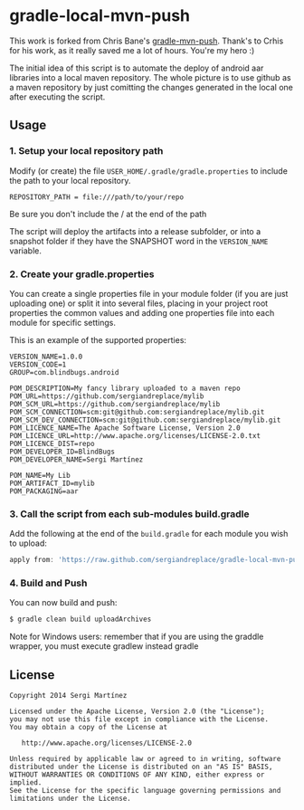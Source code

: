 gradle-local-mvn-push
===============

This work is forked from Chris Bane's [gradle-mvn-push](https://github.com/chrisbanes/gradle-mvn-push). Thank's to Crhis for his work, as it really saved me a lot of hours. You're my hero :)

The initial idea of this script is to automate the deploy of android aar libraries into a local maven repository. The whole picture is to use github as a maven repository by just comitting the changes generated in the local one after executing the script.


## Usage


### 1. Setup your local repository path

Modify (or create) the file  `USER_HOME/.gradle/gradle.properties` to include the path to your local repository.

```properties
REPOSITORY_PATH = file:///path/to/your/repo
```
Be sure you don't include the / at the end of the path

The script will deploy the artifacts into a release subfolder, or into a snapshot folder if they have the SNAPSHOT word in the `VERSION_NAME` variable.

### 2. Create your gradle.properties

You can create a single properties file in your module folder (if you are just uploading one) or split it into several files, placing in your project root properties the common values and adding one properties file into each module for specific settings.

This is an example of the supported properties:

```properties
VERSION_NAME=1.0.0
VERSION_CODE=1
GROUP=com.blindbugs.android

POM_DESCRIPTION=My fancy library uploaded to a maven repo
POM_URL=https://github.com/sergiandreplace/mylib
POM_SCM_URL=https://github.com/sergiandreplace/mylib
POM_SCM_CONNECTION=scm:git@github.com:sergiandreplace/mylib.git
POM_SCM_DEV_CONNECTION=scm:git@github.com:sergiandreplace/mylib.git
POM_LICENCE_NAME=The Apache Software License, Version 2.0
POM_LICENCE_URL=http://www.apache.org/licenses/LICENSE-2.0.txt
POM_LICENCE_DIST=repo
POM_DEVELOPER_ID=BlindBugs
POM_DEVELOPER_NAME=Sergi Martínez

POM_NAME=My Lib
POM_ARTIFACT_ID=mylib
POM_PACKAGING=aar

```


### 3. Call the script from each sub-modules build.gradle

Add the following at the end of the `build.gradle` for each module you wish to upload:

```groovy
apply from: 'https://raw.github.com/sergiandreplace/gradle-local-mvn-push/master/gradle-local-mvn-push.gradle'
```

### 4. Build and Push

You can now build and push:

```bash
$ gradle clean build uploadArchives
```
Note for Windows users: remember that if you are using the graddle wrapper, you must execute gradlew instead gradle

## License

    Copyright 2014 Sergi Martínez

    Licensed under the Apache License, Version 2.0 (the "License");
    you may not use this file except in compliance with the License.
    You may obtain a copy of the License at

       http://www.apache.org/licenses/LICENSE-2.0

    Unless required by applicable law or agreed to in writing, software
    distributed under the License is distributed on an "AS IS" BASIS,
    WITHOUT WARRANTIES OR CONDITIONS OF ANY KIND, either express or implied.
    See the License for the specific language governing permissions and
    limitations under the License.
